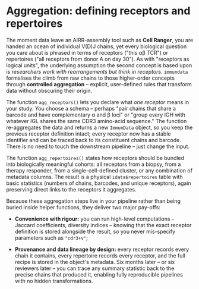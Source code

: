 # Aggregation: defining receptors and repertoires

The moment data leave an AIRR-assembly tool such as **Cell Ranger**, you are handed an ocean of individual V(D)J chains, yet every biological question you care about is phrased in terms of receptors ("this αβ TCR") or repertoires ("all receptors from donor A on day 30"). As with "receptors as logical units", the underlying assumption the second concept is based upon is *researchers work with rearrangements but think in receptors*. `immundata` formalises the climb from raw chains to those higher-order concepts through **controlled aggregation** – explicit, user-defined rules that transform data without obscuring their origin.

The function `agg_receptors()` lets you declare what *one receptor* means in your study. You choose a schema – perhaps "pair chains that share a barcode and have complementary α and β loci" or "group every IGH with whatever IGL shares the same CDR3 amino-acid sequence." The function re-aggregates the data and returns a new `ImmunData` object, so you keep the previous receptor definition intact; every receptor now has a stable identifier and can be traced back to its constituent chains and barcode. There is no need to touch the downstream pipeline – just change the input.

The function `agg_repertoires()` states how receptors should be bundled into biologically meaningful cohorts: all receptors from a biopsy, from a therapy responder, from a single-cell-defined cluster, or any combination of metadata columns. The result is a physical `idata$repertoires` table with basic statistics (numbers of chains, barcodes, and unique receptors), again preserving direct links to the receptors it aggregates.

Because these aggregation steps live in your pipeline rather than being buried inside helper functions, they deliver two major pay-offs:

- **Convenience with rigour:** you can run high-level computations – Jaccard coefficients, diversity indices – knowing that the exact receptor definition is stored alongside the result, so you never mis-specify parameters such as `"cdr3+v"`;

- **Provenance and data lineage by design:** every receptor records every chain it contains, every repertoire records every receptor, and the full recipe is stored in the object's metadata. Six months later – or six reviewers later – you can trace any summary statistic back to the precise chains that produced it, enabling fully reproducible pipelines with no hidden transformations.